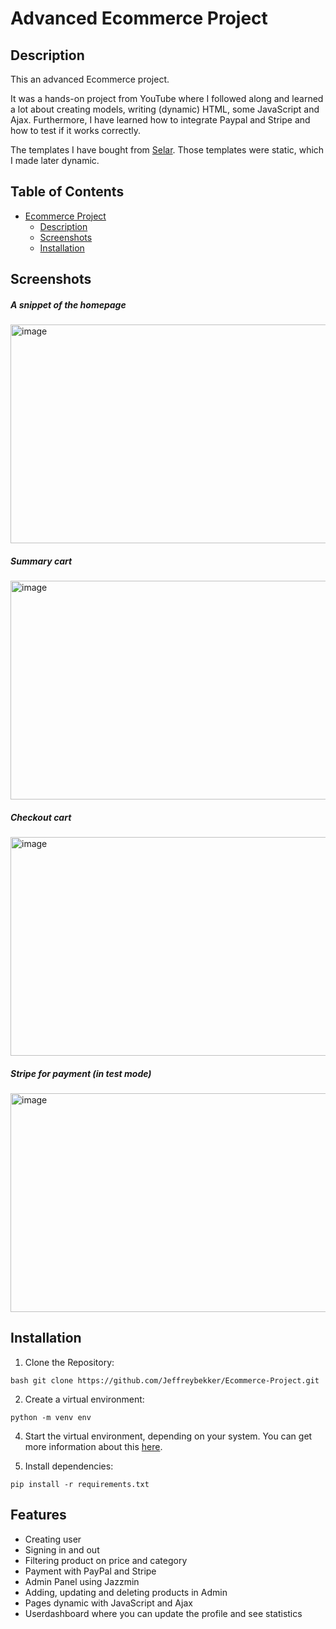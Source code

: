 # Advanced Ecommerce Project

## Description
<p>This an advanced Ecommerce project.</p>
<p>It was a hands-on project from YouTube where I followed along and learned a lot about creating models, writing (dynamic) HTML, some JavaScript and Ajax.
Furthermore, I have learned how to integrate Paypal and Stripe and how to test if it works correctly.</p>
<p>The templates I have bought from <a href="https://selar.co/ecommerce-source-code">Selar</a>. Those templates were static, which I made later dynamic.</p>

## Table of Contents
* [Ecommerce Project](#ecommerce-project)
  * [Description](#description)
  * [Screenshots](#screenshots)
  * [Installation](#installation)

## Screenshots

##### A snippet of the homepage
<img src="https://github.com/user-attachments/assets/4f27c904-88e7-4460-bff8-17195a879a68" alt="image" width="700" height="350">

##### Summary cart
<img src="[https://github.com/user-attachments/assets/d214575a-5652-4cb8-a972-99d46ea416f6](https://github.com/user-attachments/assets/1e9731cc-b76e-4df2-922c-50b4c23ea4b2)" alt="image" width="700" height="350">

##### Checkout cart
<img src="https://github.com/user-attachments/assets/bf2b9434-467c-4e2c-a0a4-703084d9f6b3" alt="image" width="700" height="350">

##### Stripe for payment (in test mode)
<img src="https://github.com/user-attachments/assets/3071958d-06ab-45cf-adf9-684ff126c925" alt="image" width="700" height="350">

## Installation
1. Clone the Repository:
```
bash git clone https://github.com/Jeffreybekker/Ecommerce-Project.git
```
2. Create a virtual environment:
```
python -m venv env
```
4. Start the virtual environment, depending on your system. You can get more information about this <a href="https://docs.python.org/3/tutorial/venv.html">here</a>.

5. Install dependencies:
```
pip install -r requirements.txt
```

## Features
* Creating user
* Signing in and out
* Filtering product on price and category
* Payment with PayPal and Stripe
* Admin Panel using Jazzmin
* Adding, updating and deleting products in Admin
* Pages dynamic with JavaScript and Ajax
* Userdashboard where you can update the profile and see statistics
